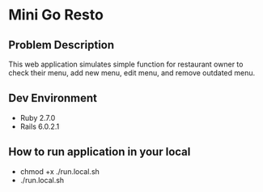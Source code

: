 # Mini Go Resto

## Problem Description

This web application simulates simple function for restaurant owner to check their menu,
add new menu, edit menu, and remove outdated menu.

## Dev Environment

- Ruby 2.7.0
- Rails 6.0.2.1

## How to run application in your local

- chmod +x ./run.local.sh
- ./run.local.sh
